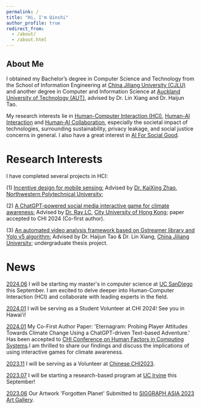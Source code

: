 ```yaml
---
permalink: /
title: "Hi, I'm Qinshi"
author_profile: true
redirect_from: 
  - /about/
  - /about.html
---
```

## About Me
I obtained my Bachelor’s degree in Computer Science and Technology from the School of Information Engineering at [China Jiliang University (CJLU)](https://english.cjlu.edu.cn/) and another degree in Computer and Information Science at [Auckland University of Technology (AUT)](https://www.aut.ac.nz/), advised by Dr. Lin Xiang and Dr. Haijun Tao.

My research interests lie in [Human-Computer Interaction (HCI)](#), [Human-AI Interaction](#) and [Human-AI Collaboration](#), especially the societal impact of technologies, surrounding sustainability, privacy leakage, and social justice concerns in general. I also have a great interest in [AI For Social Good](#).


Research Interests
======

I have completed several projects in HCI:

(1) [Incentive design for mobile sensing:](#) Advised by [Dr. KaiXing Zhao](https://zhaokaixing.github.io/), [Northwestern Polytechnical University](https://en.nwpu.edu.cn/);

(2) [A ChatGPT-powered social media interactive game for climate awareness:](#) Advised by [Dr. Ray LC](https://www.scm.cityu.edu.hk/people/ray-lc), [City University of Hong Kong](https://www.cityu.edu.hk/); paper accepted to CHI 2024 (Co-first author).

(3) [An automated video analysis framework based on Gstreamer library and Yolo v5 algorithm:](#) Advised by Dr. Haijun Tao & Dr. Lin Xiang, [China Jiliang University](https://english.cjlu.edu.cn/); undergraduate thesis project.

News
======
[2024.06](#) I will be starting my master's in computer science at [UC SanDiego](https://www.ucsd.edu/) this September.
I am excited to delve deeper into Human-Computer Interaction (HCI) and collaborate with leading experts in the field.

[2024.01](#) I will be serving as a Student Volunteer at CHI 2024! See you in Hawaiʻi!

[2024.01](#) My Co-First Author Paper: 'Eternagram: Probing Player Attitudes Towards Climate Change Using a ChatGPT-driven Text-based Adventure.' Has been accepted to [CHI Conference on Human Factors in Computing Systems](https://chi2024.acm.org/).I am thrilled to share our findings and discuss the implications of using interactive games for climate awareness.

[2023.11](#) I will be serving as a Volunteer at [Chinese CHI2023](https://chchi2023.icachi.org/).

[2023.07](#) I will be starting a research-based program at [UC Irvine](https://www.uci.edu/) this September!

[2023.06](#) Our Artwork 'Forgotten Planet' Submitted to [SIGGRAPH ASIA 2023 Art Gallery](https://asia.siggraph.org/2023/submissions/art-gallery/).

